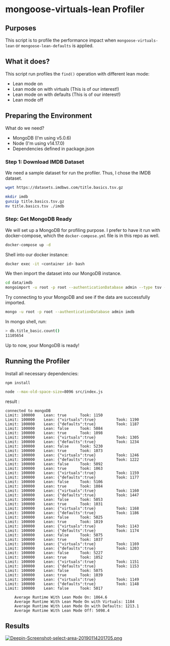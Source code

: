 # mongoose-virtuals-lean Profiler

## Purposes

This script is to profile the performance impact when `mongoose-virtuals-lean` or `mongoose-lean-defaults` is applied.

## What it does?

This script run profiles the `find()` operation with different lean mode:

* Lean mode on
* Lean mode on with virtuals (This is of our interest!)
* Lean mode on with defaults (This is of our interest!)
* Lean mode off

## Preparing the Environment

What do we need?

* MongoDB (I'm using v5.0.6)
* Node (I'm using v14.17.0)
* Dependencies defined in package.json

### Step 1: Download IMDB Dataset

We need a sample dataset for run the profiler. Thus, I chose the IMDB dataset.

```sh
wget https://datasets.imdbws.com/title.basics.tsv.gz

mkdir imdb
gunzip title.basics.tsv.gz
mv title.basics.tsv ./imdb
```

### Step: Get MongoDB Ready

We will set up a MongoDB for profiling purpose. I prefer to have it run with docker-compose, which the `docker-compose.yml` file is in this repo as well. 

```sh
docker-compose up -d
```

Shell into our docker instance:

```sh
docker exec -it <container id> bash
```

We then import the dataset into our MongoDB instance.

```sh
cd data/imdb
mongoimport -u root -p root --authenticationDatabase admin --type tsv --headerline --db imdb --file ./title.basics.tsv
```

Try connecting to your MongoDB and see if the data are successfully imported.
```sh
mongo -u root -p root --authenticationDatabase admin imdb
```

In mongo shell, run:
```sh
> db.title_basic.count()
11105654
```

Up to now, your MongoDB is ready!

## Running the Profiler

Install all necessary dependencies:
```
npm install
```

```sh
node --max-old-space-size=8096 src/index.js
```
result :
```log
connected to mongoDB
Limit: 100000    Lean: true      Took: 1150
Limit: 100000    Lean: {"virtuals":true}         Took: 1190
Limit: 100000    Lean: {"defaults":true}         Took: 1187
Limit: 100000    Lean: false     Took: 5084
Limit: 100000    Lean: true      Took: 1098
Limit: 100000    Lean: {"virtuals":true}         Took: 1305
Limit: 100000    Lean: {"defaults":true}         Took: 1234
Limit: 100000    Lean: false     Took: 5230
Limit: 100000    Lean: true      Took: 1073
Limit: 100000    Lean: {"virtuals":true}         Took: 1246
Limit: 100000    Lean: {"defaults":true}         Took: 1222
Limit: 100000    Lean: false     Took: 5092
Limit: 100000    Lean: true      Took: 1063
Limit: 100000    Lean: {"virtuals":true}         Took: 1159
Limit: 100000    Lean: {"defaults":true}         Took: 1177
Limit: 100000    Lean: false     Took: 5106
Limit: 100000    Lean: true      Took: 1084
Limit: 100000    Lean: {"virtuals":true}         Took: 1160
Limit: 100000    Lean: {"defaults":true}         Took: 1447
Limit: 100000    Lean: false     Took: 5053
Limit: 100000    Lean: true      Took: 1031
Limit: 100000    Lean: {"virtuals":true}         Took: 1168
Limit: 100000    Lean: {"defaults":true}         Took: 1186
Limit: 100000    Lean: false     Took: 5025
Limit: 100000    Lean: true      Took: 1019
Limit: 100000    Lean: {"virtuals":true}         Took: 1143
Limit: 100000    Lean: {"defaults":true}         Took: 1174
Limit: 100000    Lean: false     Took: 5075
Limit: 100000    Lean: true      Took: 1037
Limit: 100000    Lean: {"virtuals":true}         Took: 1169
Limit: 100000    Lean: {"defaults":true}         Took: 1203
Limit: 100000    Lean: false     Took: 5227
Limit: 100000    Lean: true      Took: 1052
Limit: 100000    Lean: {"virtuals":true}         Took: 1151
Limit: 100000    Lean: {"defaults":true}         Took: 1153
Limit: 100000    Lean: false     Took: 5075
Limit: 100000    Lean: true      Took: 1039
Limit: 100000    Lean: {"virtuals":true}         Took: 1149
Limit: 100000    Lean: {"defaults":true}         Took: 1148
Limit: 100000    Lean: false     Took: 5017

    Average Runtime With Lean Mode On: 1064.6 
    Average Runtime With Lean Mode On with Virtuals: 1184 
    Average Runtime With Lean Mode On with Defaults: 1213.1 
    Average Runtime With Lean Mode Off: 5098.4
```

## Results
[![Deepin-Screenshot-select-area-20190114201705.png](https://i.postimg.cc/bvSJdFMc/Deepin-Screenshot-select-area-20190114201705.png)](https://postimg.cc/8FDD0wNt)
